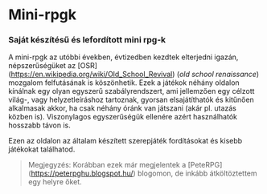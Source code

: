 # Mini-rpgk

### Saját készítésű és lefordított mini rpg-k

A mini-rpgk az utóbbi években, évtizedben kezdtek elterjedni igazán, népszerűségüket az [OSR] (https://en.wikipedia.org/wiki/Old_School_Revival) (*old school renaissance*) mozgalom felfutásának is köszönhetik. Ezek a játékok néhány oldalon kínálnak egy olyan egyszerű szabályrendszert, ami jellemzően egy célzott világ-, vagy helyzetleíráshoz tartoznak, gyorsan elsajátíthatók és kitűnően alkalmasak akkor, ha csak néhány óránk van játszani (akár pl. utazás közben is). Viszonylagos egyszerűségük ellenére azért használhatók hosszabb távon is.

Ezen az oldalon az általam készített szerepjáték fordításokat és kisebb játékokat találhatod.

> Megjegyzés: Korábban ezek már megjelentek a [PeteRPG] (https://peterpghu.blogspot.hu/) blogomon, de inkább átköltöztettem egy helyre őket.
